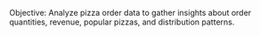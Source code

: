 Objective: Analyze pizza order data to gather insights about order quantities, revenue, popular pizzas, and distribution patterns.
